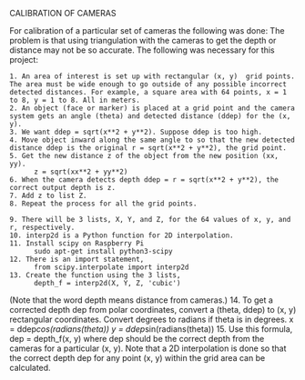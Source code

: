 CALIBRATION OF CAMERAS

For calibration of a particular set of cameras the following was done:
The problem is that using triangulation with the cameras to get the depth or distance may not be so accurate.
The following was necessary for this project:

    1. An area of interest is set up with rectangular (x, y)  grid points. The area must be wide enough to go outside of any possible incorrect detected distances. For example, a square area with 64 points, x = 1 to 8, y = 1 to 8. All in meters.
    2. An object (face or marker) is placed at a grid point and the camera system gets an angle (theta) and detected distance (ddep) for the (x, y).
    3. We want ddep = sqrt(x**2 + y**2). Suppose ddep is too high.
    4. Move object inward along the same angle to so that the new detected distance ddep is the original r = sqrt(x**2 + y**2), the grid point. 
    5. Get the new distance z of the object from the new position (xx, yy).
          z = sqrt(xx**2 + yy**2)
    6. When the camera detects depth ddep = r = sqrt(x**2 + y**2), the correct output depth is z.
    7. Add z to list Z.
    8. Repeat the process for all the grid points.

    9. There will be 3 lists, X, Y, and Z, for the 64 values of x, y, and r, respectively.
    10. interp2d is a Python function for 2D interpolation.
    11. Install scipy on Raspberry Pi
          sudo apt-get install python3-scipy
    12. There is an import statement, 
          from scipy.interpolate import interp2d
    13. Create the function using the 3 lists,
          depth_f = interp2d(X, Y, Z, 'cubic')
(Note that the word depth means distance from cameras.)
    14. To get a corrected depth dep from polar coordinates, convert a (theta, ddep) to (x, y) rectangular coordinates.
Convert degrees to radians if theta is in degrees.
          x = ddep*cos(radians(theta))
          y = ddep*sin(radians(theta))
    15. Use this formula,
          dep = depth_f(x, y)
where dep should be the correct depth from the cameras for a particular (x, y). 
Note that a 2D interpolation is done so that the correct depth dep for any point (x, y) within the grid area can be calculated.
